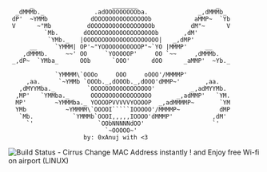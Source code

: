 
```
      _                      _______                      _
  _dMMMb._              .adOOOOOOOOOba.              _,dMMMb_
 dP'  ~YMMb            dOOOOOOOOOOOOOOOb            aMMP~  `Yb
 V      ~"Mb          dOOOOOOOOOOOOOOOOOb          dM"~      V
          `Mb.       dOOOOOOOOOOOOOOOOOOOb       ,dM'
           `YMb._   |OOOOOOOOOOOOOOOOOOOOO|   _,dMP'
      __     `YMMM| OP'~"YOOOOOOOOOOOP"~`YO |MMMP'     __
    ,dMMMb.     ~~' OO     `YOOOOOP'     OO `~~     ,dMMMb.
 _,dP~  `YMba_      OOb      `OOO'      dOO      _aMMP'  ~Yb._

             `YMMMM\`OOOo     OOO     oOOO'/MMMMP'
     ,aa.     `~YMMb `OOOb._,dOOOb._,dOOO'dMMP~'       ,aa.
   ,dMYYMba._         `OOOOOOOOOOOOOOOOO'          _,adMYYMb.
  ,MP'   `YMMba._      OOOOOOOOOOOOOOOOO       _,adMMP'   `YM.
  MP'        ~YMMMba._ YOOOOPVVVVVYOOOOP  _,adMMMMP~       `YM
  YMb           ~YMMMM\`OOOOI`````IOOOOO'/MMMMP~           dMP
   `Mb.           `YMMMb`OOOI,,,,,IOOOO'dMMMP'           ,dM'
     `'                  `OObNNNNNdOO'                   `'
                           `~OOOOO~'                                                
                     by: 0xAnuj with <3     
```                     
![Build Status - Cirrus][]
Change MAC Address instantly ! and Enjoy free Wi-fi on airport (LINUX)

[Build Status - Cirrus]: https://img.shields.io/badge/Created-Anuj-brightgreen

